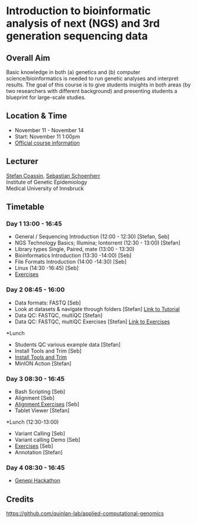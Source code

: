 # Introduction to bioinformatic analysis of next (NGS) and 3rd generation sequencing data

## Overall Aim
Basic knowledge in both (a) genetics and (b) computer science/bioinformatics is needed to run genetic analyses and interpret results. The goal of this course is to give students insights in both areas (by two researchers with different background) and presenting students a blueprint for large-scale studies.  

## Location & Time
* November 11 - November 14 
* Start: November 11 1:00pm
* [Official course information](https://inside.i-med.ac.at/online/wbLv.wbShowLVDetail?pStpSpNr=862010)

## Lecturer
[Stefan Coassin](stefan.coassin@i-med.ac.at), [Sebastian Schoenherr](sebastian.schoenherr@i-med.ac.at)  
Institute of Genetic Epidemiology  
Medical University of Innsbruck 

## Timetable

### Day 1 13:00 - 16:45
* General / Sequencing Introduction (12:00 - 12:30) [Stefan, Seb]
* NGS Technology Basics; Illumina; Iontorrent (12:30 - 13:00) [Stefan]
* Library types Single, Paired, mate (13:00 - 13:30)
* Bioinformatics Introduction (13:30 -14:00) [Seb]
* File Formats Introduction (14:00 -14:30) [Seb]
* Linux (14:30 -16:45) [Seb]
* [Exercises](https://github.com/seppinho/ngs-class/blob/master/scripts/linux-basics.md)

### Day 2 08:45 - 16:00
* Data formats: FASTQ [Seb] 
* Look at datasets & navigate through folders [Stefan] [Link to Tutorial](https://github.com/seppinho/ngs-class/blob/master/scripts/Coassin_Tutorial.pdf)
* Data QC: FASTQC, multiQC [Stefan]
* Data QC: FASTQC, multiQC Exercises [Stefan] [Link to Exercises](https://github.com/seppinho/ngs-class/blob/master/scripts/Coassin_Uebungen.pdf)

*Lunch

* Students QC various example data [Stefan]
* Install Tools and Trim  [Seb]
* [Install Tools and Trim](https://github.com/seppinho/ngs-class/blob/master/scripts/trimming.md)
* MinION Action [Stefan]

### Day 3 08:30 - 16:45
* Bash Scripting [Seb]
* Alignment [Seb]
* [Alignment Exercises](https://github.com/seppinho/ngs-class/blob/master/scripts/mapping.md) [Seb] 
* Tablet Viewer [Stefan]

*Lunch (12:30-13:00)

* Variant Calling [Seb]
* Variant calling Demo [Seb]
* [Exercises](https://github.com/seppinho/ngs-class/blob/master/scripts/variant-calling.md) [Seb] 
* Annotation [Stefan] 

### Day 4 08:30 - 16:45
* [Genepi Hackathon](https://github.com/seppinho/ngs-class/blob/master/scripts/project.md)

## Credits
https://github.com/quinlan-lab/applied-computational-genomics
